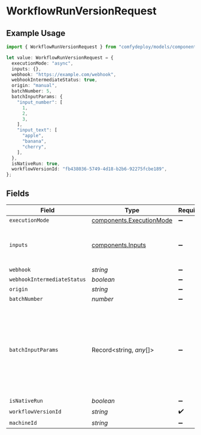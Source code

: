 # WorkflowRunVersionRequest

## Example Usage

```typescript
import { WorkflowRunVersionRequest } from "comfydeploy/models/components";

let value: WorkflowRunVersionRequest = {
  executionMode: "async",
  inputs: {},
  webhook: "https://example.com/webhook",
  webhookIntermediateStatus: true,
  origin: "manual",
  batchNumber: 5,
  batchInputParams: {
    "input_number": [
      1,
      2,
      3,
    ],
    "input_text": [
      "apple",
      "banana",
      "cherry",
    ],
  },
  isNativeRun: true,
  workflowVersionId: "fb438036-5749-4d18-b2b6-92275fcbe189",
};
```

## Fields

| Field                                                                                            | Type                                                                                             | Required                                                                                         | Description                                                                                      | Example                                                                                          |
| ------------------------------------------------------------------------------------------------ | ------------------------------------------------------------------------------------------------ | ------------------------------------------------------------------------------------------------ | ------------------------------------------------------------------------------------------------ | ------------------------------------------------------------------------------------------------ |
| `executionMode`                                                                                  | [components.ExecutionMode](../../models/components/executionmode.md)                             | :heavy_minus_sign:                                                                               | N/A                                                                                              | async                                                                                            |
| `inputs`                                                                                         | [components.Inputs](../../models/components/inputs.md)                                           | :heavy_minus_sign:                                                                               | N/A                                                                                              | {<br/>"prompt": "A beautiful landscape",<br/>"seed": 42<br/>}                                    |
| `webhook`                                                                                        | *string*                                                                                         | :heavy_minus_sign:                                                                               | N/A                                                                                              | https://example.com/webhook                                                                      |
| `webhookIntermediateStatus`                                                                      | *boolean*                                                                                        | :heavy_minus_sign:                                                                               | N/A                                                                                              | true                                                                                             |
| `origin`                                                                                         | *string*                                                                                         | :heavy_minus_sign:                                                                               | N/A                                                                                              | manual                                                                                           |
| `batchNumber`                                                                                    | *number*                                                                                         | :heavy_minus_sign:                                                                               | N/A                                                                                              | 5                                                                                                |
| `batchInputParams`                                                                               | Record<string, *any*[]>                                                                          | :heavy_minus_sign:                                                                               | Optional dictionary of batch input parameters. Keys are input names, values are lists of inputs. | {<br/>"input_number": [<br/>1,<br/>2,<br/>3<br/>],<br/>"input_text": [<br/>"apple",<br/>"banana",<br/>"cherry"<br/>]<br/>} |
| `isNativeRun`                                                                                    | *boolean*                                                                                        | :heavy_minus_sign:                                                                               | N/A                                                                                              | true                                                                                             |
| `workflowVersionId`                                                                              | *string*                                                                                         | :heavy_check_mark:                                                                               | N/A                                                                                              |                                                                                                  |
| `machineId`                                                                                      | *string*                                                                                         | :heavy_minus_sign:                                                                               | N/A                                                                                              |                                                                                                  |